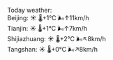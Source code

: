 Today weather:  
Beijing: ☀️ 🌡️+1°C 🌬️↑11km/h  
Tianjin: ☀️ 🌡️+1°C 🌬️↑7km/h  
Shijiazhuang: ☀️ 🌡️+2°C 🌬️↖8km/h  
Tangshan: ☀️ 🌡️+0°C 🌬️↗8km/h  

